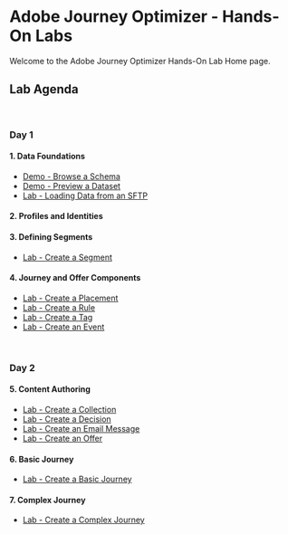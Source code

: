 # Adobe Journey Optimizer - Hands-On Labs

Welcome to the Adobe Journey Optimizer Hands-On Lab Home page.

## Lab Agenda

&nbsp;

### Day 1

#### 1. Data Foundations

- [Demo - Browse a Schema](https://github.com/adobe-dss-aep/ajo-handson-labs/blob/main/1.%20Data%20Foundations/Demo%20-%20Browse%20a%20Schema.md)
- [Demo - Preview a Dataset](https://github.com/adobe-dss-aep/ajo-handson-labs/blob/main/1.%20Data%20Foundations/Demo%20-%20Preview%20a%20Dataset.md)
- [Lab - Loading Data from an SFTP](https://github.com/adobe-dss-aep/ajo-handson-labs/blob/main/1.%20Data%20Foundations/Lab%20-%20Loading%20Data%20from%20SFTP.md)

#### 2. Profiles and Identities

#### 3. Defining Segments

- [Lab - Create a Segment](https://github.com/adobe-dss-aep/ajo-handson-labs/blob/main/3.%20Defining%20Segments/Create%20a%20Segment.md)

#### 4. Journey and Offer Components

- [Lab - Create a Placement](https://github.com/adobe-dss-aep/ajo-handson-labs/blob/main/4.%20Journey%20and%20Offer%20Components/Create%20a%20Placement.md)
- [Lab - Create a Rule](https://github.com/adobe-dss-aep/ajo-handson-labs/blob/main/4.%20Journey%20and%20Offer%20Components/Create%20a%20Rule.md)
- [Lab - Create a Tag](https://github.com/adobe-dss-aep/ajo-handson-labs/blob/main/4.%20Journey%20and%20Offer%20Components/Create%20a%20Tag.md)
- [Lab - Create an Event](https://github.com/adobe-dss-aep/ajo-handson-labs/blob/main/4.%20Journey%20and%20Offer%20Components/Creating%20an%20Event.md)

&nbsp;

### Day 2

#### 5.  Content Authoring

- [Lab - Create a Collection](https://github.com/adobe-dss-aep/ajo-handson-labs/blob/main/5.%20Content%20Authoring/Create%20a%20Collection.md)
- [Lab - Create a Decision](https://github.com/adobe-dss-aep/ajo-handson-labs/blob/main/5.%20Content%20Authoring/Create%20a%20Decision.md)
- [Lab - Create an Email Message](https://github.com/adobe-dss-aep/ajo-handson-labs/blob/main/5.%20Content%20Authoring/Create%20an%20Email%20Message.md)
- [Lab - Create an Offer](https://github.com/adobe-dss-aep/ajo-handson-labs/blob/main/5.%20Content%20Authoring/Create%20an%20Offer.md)

#### 6.  Basic Journey
- [Lab - Create a Basic Journey](https://github.com/adobe-dss-aep/ajo-handson-labs/blob/main/6.%20Basic%20Journey/Create%20a%20Basic%20Journey.md)

#### 7.  Complex Journey
- [Lab - Create a Complex Journey](https://github.com/adobe-dss-aep/ajo-handson-labs/blob/main/7.%20Complex%20Journey/Create%20a%20Complex%20Journey.md)
